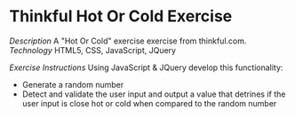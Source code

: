 # Thinkful Hot Or Cold Exercise
*Description* A "Hot Or Cold" exercise exercise from thinkful.com. 
*Technology* HTML5, CSS, JavaScript, JQuery

*Exercise Instructions* Using JavaScript & JQuery develop this functionality:
- Generate a random number
- Detect and validate the user input and output a value that detrines if the user input is close hot or cold when compared to the random number
